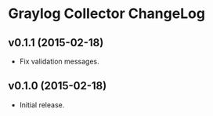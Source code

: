Graylog Collector ChangeLog
===========================


## v0.1.1 (2015-02-18)

* Fix validation messages.

## v0.1.0 (2015-02-18)

* Initial release.
